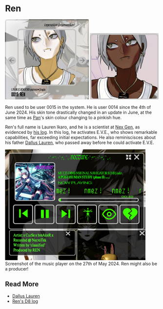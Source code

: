 # Ren

![Ren's first avatar](../../Resources/characters/ren/ren.png)
![black_ren.png](../../Resources/characters/ren/black_ren.png)

Ren used to be user 0015 in the system. He is user 0014 since the 4th of June 2024. 
His skin tone drastically changed in an update in June, at the same time as [Pan](pan)'s 
skin colour changing to a pinkish hue.

Ren's full name is Lauren Ikaro, and he is a scientist at [Nex Gen](../lore/nex-gen-corporation), 
as evidenced by [his log](../files/lauren_d8_log). In this log, he activates E.V.E., 
who shows remarkable capabilities, far exceeding initial expectations. He also reminiscisces 
about his father [Dallus Lauren](characters#dallus-lauren), who passed away before he 
could activate E.V.E.

![nmez! info in the music player Nocturne](../../Resources/characters/ren/produced_by_ren.png)
Screenshot of the music player on the 27th of May 2024. Ren might also be a producer!

## Read More

- [Dallus Lauren](characters#dallus-lauren)
- [Ren's D8 log](../files/lauren_d8_log)
